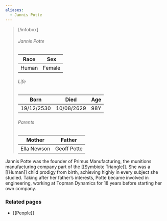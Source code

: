 ```yaml
---
aliases:
  - Jannis Potte
---
```


> [!infobox]
> ###### Jannis Potte
> | Race | Sex |
> | ----- | -----|
> | Human | Female |
> ###### Life
> | Born | Died | Age |
> | ----- | ----- | ----- |
> | 19/12/2530 | 10/08/2629 | 98Y |
> ###### Parents
> | Mother | Father |
> | ----- | ----- |
> | Ella Newson | Geoff Potte |

Jannis Potte was the founder of Primus Manufacturing, the munitions manufacturing company part of the [[Symbiote Triangle]]. She was a [[Human]] child prodigy from birth, achieving highly in every subject she studied. Taking after her father’s interests, Potte became involved in engineering, working at Topman Dynamics for 18 years before starting her own company.


### Related pages

- [[People]]